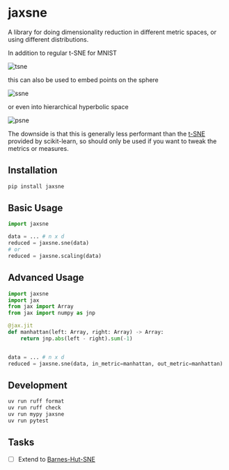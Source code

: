 # jaxsne

A library for doing dimensionality reduction in different metric spaces, or
using different distributions.

In addition to regular t-SNE for MNIST

![tsne](resources/tsne.png)

this can also be used to embed points on the sphere

![ssne](resources/ssne.gif)

or even into hierarchical hyperbolic space

![psne](resources/psne.png)

The downside is that this is generally less performant than the
[t-SNE](https://scikit-learn.org/stable/modules/generated/sklearn.manifold.TSNE.html)
provided by scikit-learn, so should only be used if you want to tweak the
metrics or measures.

## Installation

```sh
pip install jaxsne
```

## Basic Usage

```py
import jaxsne

data = ... # n x d
reduced = jaxsne.sne(data)
# or
reduced = jaxsne.scaling(data)
```

## Advanced Usage

```py
import jaxsne
import jax
from jax import Array
from jax import numpy as jnp

@jax.jit
def manhattan(left: Array, right: Array) -> Array:
    return jnp.abs(left - right).sum(-1)


data = ... # n x d
reduced = jaxsne.sne(data, in_metric=manhattan, out_metric=manhattan)
```

## Development

```sh
uv run ruff format
uv run ruff check
uv run mypy jaxsne
uv run pytest
```

## Tasks

- [ ] Extend to [Barnes-Hut-SNE](https://arxiv.org/abs/1301.3342)
